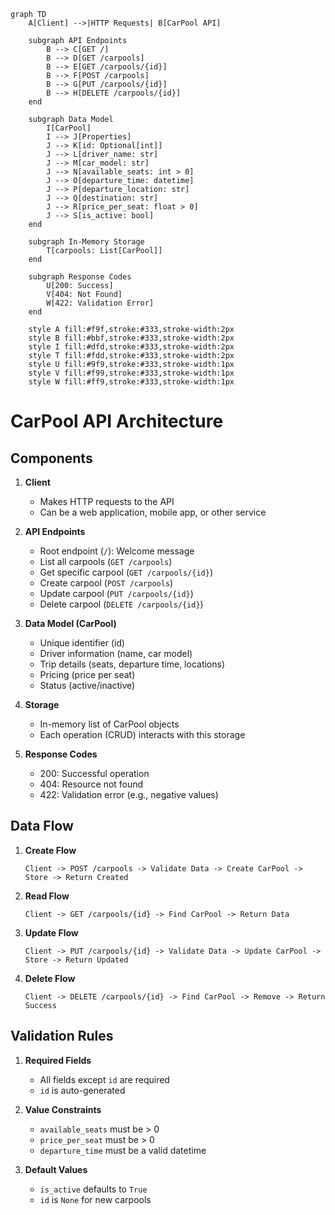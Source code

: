 ```mermaid
graph TD
    A[Client] -->|HTTP Requests| B[CarPool API]
    
    subgraph API Endpoints
        B --> C[GET /]
        B --> D[GET /carpools]
        B --> E[GET /carpools/{id}]
        B --> F[POST /carpools]
        B --> G[PUT /carpools/{id}]
        B --> H[DELETE /carpools/{id}]
    end

    subgraph Data Model
        I[CarPool]
        I --> J[Properties]
        J --> K[id: Optional[int]]
        J --> L[driver_name: str]
        J --> M[car_model: str]
        J --> N[available_seats: int > 0]
        J --> O[departure_time: datetime]
        J --> P[departure_location: str]
        J --> Q[destination: str]
        J --> R[price_per_seat: float > 0]
        J --> S[is_active: bool]
    end

    subgraph In-Memory Storage
        T[carpools: List[CarPool]]
    end

    subgraph Response Codes
        U[200: Success]
        V[404: Not Found]
        W[422: Validation Error]
    end

    style A fill:#f9f,stroke:#333,stroke-width:2px
    style B fill:#bbf,stroke:#333,stroke-width:2px
    style I fill:#dfd,stroke:#333,stroke-width:2px
    style T fill:#fdd,stroke:#333,stroke-width:2px
    style U fill:#9f9,stroke:#333,stroke-width:1px
    style V fill:#f99,stroke:#333,stroke-width:1px
    style W fill:#ff9,stroke:#333,stroke-width:1px
```

# CarPool API Architecture

## Components

1. **Client**
   - Makes HTTP requests to the API
   - Can be a web application, mobile app, or other service

2. **API Endpoints**
   - Root endpoint (`/`): Welcome message
   - List all carpools (`GET /carpools`)
   - Get specific carpool (`GET /carpools/{id}`)
   - Create carpool (`POST /carpools`)
   - Update carpool (`PUT /carpools/{id}`)
   - Delete carpool (`DELETE /carpools/{id}`)

3. **Data Model (CarPool)**
   - Unique identifier (id)
   - Driver information (name, car model)
   - Trip details (seats, departure time, locations)
   - Pricing (price per seat)
   - Status (active/inactive)

4. **Storage**
   - In-memory list of CarPool objects
   - Each operation (CRUD) interacts with this storage

5. **Response Codes**
   - 200: Successful operation
   - 404: Resource not found
   - 422: Validation error (e.g., negative values)

## Data Flow

1. **Create Flow**
   ```
   Client -> POST /carpools -> Validate Data -> Create CarPool -> Store -> Return Created
   ```

2. **Read Flow**
   ```
   Client -> GET /carpools/{id} -> Find CarPool -> Return Data
   ```

3. **Update Flow**
   ```
   Client -> PUT /carpools/{id} -> Validate Data -> Update CarPool -> Store -> Return Updated
   ```

4. **Delete Flow**
   ```
   Client -> DELETE /carpools/{id} -> Find CarPool -> Remove -> Return Success
   ```

## Validation Rules

1. **Required Fields**
   - All fields except `id` are required
   - `id` is auto-generated

2. **Value Constraints**
   - `available_seats` must be > 0
   - `price_per_seat` must be > 0
   - `departure_time` must be a valid datetime

3. **Default Values**
   - `is_active` defaults to `True`
   - `id` is `None` for new carpools 